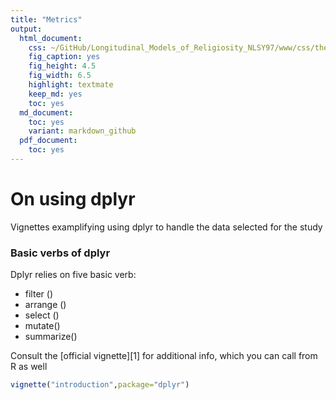```yaml
---
title: "Metrics"
output:
  html_document:
    css: ~/GitHub/Longitudinal_Models_of_Religiosity_NLSY97/www/css/thesis.css
    fig_caption: yes
    fig_height: 4.5
    fig_width: 6.5
    highlight: textmate
    keep_md: yes
    toc: yes
  md_document:
    toc: yes
    variant: markdown_github
  pdf_document:
    toc: yes
---
```


<!--  Set the working directory to the repository's base directory; this assumes the report is nested inside of only one directory.-->




On using dplyr
==============
Vignettes examplifying using dplyr to handle the data selected for the study

<!-- Run this three chunks to get to the starting point -->





### Basic verbs of dplyr
Dplyr relies on five basic verb:
+ filter ()
+ arrange ()
+ select ()
+ mutate()
+ summarize()


Consult the [official vignette][1] for additional info, which you can call from R as well

```r
vignette("introduction",package="dplyr")
```








